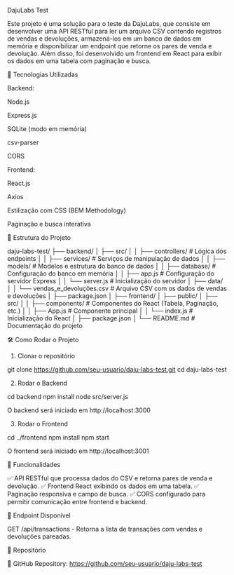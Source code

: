 DajuLabs Test

Este projeto é uma solução para o teste da DajuLabs, que consiste em desenvolver uma API RESTful para ler um arquivo CSV contendo registros de vendas e devoluções, armazená-los em um banco de dados em memória e disponibilizar um endpoint que retorne os pares de venda e devolução. Além disso, foi desenvolvido um frontend em React para exibir os dados em uma tabela com paginação e busca.

🚀 Tecnologias Utilizadas

Backend:

Node.js

Express.js

SQLite (modo em memória)

csv-parser

CORS

Frontend:

React.js

Axios

Estilização com CSS (BEM Methodology)

Paginação e busca interativa

📂 Estrutura do Projeto

daju-labs-test/
├── backend/
│   ├── src/
│   │   ├── controllers/      # Lógica dos endpoints
│   │   ├── services/         # Serviços de manipulação de dados
│   │   ├── models/           # Modelos e estrutura do banco de dados
│   │   ├── database/         # Configuração do banco em memória
│   │   ├── app.js            # Configuração do servidor Express
│   │   └── server.js         # Inicialização do servidor
│   ├── data/
│   │   └── vendas_e_devoluções.csv  # Arquivo CSV com os dados de vendas e devoluções
│   ├── package.json
│
├── frontend/
│   ├── public/
│   ├── src/
│   │   ├── components/       # Componentes do React (Tabela, Paginação, etc.)
│   │   ├── App.js            # Componente principal
│   │   └── index.js          # Inicialização do React
│   ├── package.json
│
└── README.md                 # Documentação do projeto

🛠 Como Rodar o Projeto

1. Clonar o repositório

git clone https://github.com/seu-usuario/daju-labs-test.git
cd daju-labs-test

2. Rodar o Backend

cd backend
npm install
node src/server.js

O backend será iniciado em http://localhost:3000

3. Rodar o Frontend

cd ../frontend
npm install
npm start

O frontend será iniciado em http://localhost:3001

📌 Funcionalidades

✅ API RESTful que processa dados do CSV e retorna pares de venda e devolução.
✅ Frontend React exibindo os dados em uma tabela.
✅ Paginação responsiva e campo de busca.
✅ CORS configurado para permitir comunicação entre frontend e backend.

📌 Endpoint Disponível

GET /api/transactions - Retorna a lista de transações com vendas e devoluções pareadas.

🔗 Repositório

📌 GitHub Repository: https://github.com/seu-usuario/daju-labs-test

